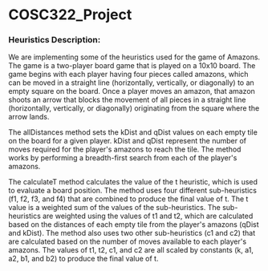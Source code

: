# COSC322_Project 

### Heuristics Description: 

We are implementing some of the heuristics used for the game of Amazons. The game is a two-player board game that is played on a 10x10 board. The game begins with each player having four pieces called amazons, which can be moved in a straight line (horizontally, vertically, or diagonally) to an empty square on the board. Once a player moves an amazon, that amazon shoots an arrow that blocks the movement of all pieces in a straight line (horizontally, vertically, or diagonally) originating from the square where the arrow lands.

The allDistances method sets the kDist and qDist values on each empty tile on the board for a given player. kDist and qDist represent the number of moves required for the player's amazons to reach the tile. The method works by performing a breadth-first search from each of the player's amazons.

The calculateT method calculates the value of the t heuristic, which is used to evaluate a board position. The method uses four different sub-heuristics (f1, f2, f3, and f4) that are combined to produce the final value of t. The t value is a weighted sum of the values of the sub-heuristics. The sub-heuristics are weighted using the values of t1 and t2, which are calculated based on the distances of each empty tile from the player's amazons (qDist and kDist). The method also uses two other sub-heuristics (c1 and c2) that are calculated based on the number of moves available to each player's amazons. The values of t1, t2, c1, and c2 are all scaled by constants (k, a1, a2, b1, and b2) to produce the final value of t.

